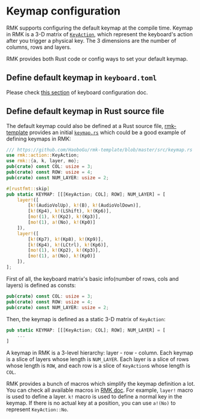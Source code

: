 # Keymap configuration

RMK supports configuring the default keymap at the compile time. Keymap in RMK is a 3-D matrix of [`KeyAction`](https://docs.rs/rmk/latest/rmk/action/enum.KeyAction.html), which represent the keyboard's action after you trigger a physical key. The 3 dimensions are the number of columns, rows and layers.

RMK provides both Rust code or config ways to set your default keymap.

## Define default keymap in `keyboard.toml`

Please check [this section](https://haobogu.github.io/rmk/keyboard_configuration.html#keymap-config) of keyboard configuration doc.

## Define default keymap in Rust source file

The default keymap could also be defined at a Rust source file, [rmk-template](https://github.com/HaoboGu/rmk-template) provides an initial [`keymap.rs`](https://github.com/HaoboGu/rmk-template/blob/master/src/keymap.rs) which could be a good example of defining keymaps in RMK:

```rust
/// https://github.com/HaoboGu/rmk-template/blob/master/src/keymap.rs
use rmk::action::KeyAction;
use rmk::{a, k, layer, mo};
pub(crate) const COL: usize = 3;
pub(crate) const ROW: usize = 4;
pub(crate) const NUM_LAYER: usize = 2;

#[rustfmt::skip]
pub static KEYMAP: [[[KeyAction; COL]; ROW]; NUM_LAYER] = [
    layer!([
        [k!(AudioVolUp), k!(B), k!(AudioVolDown)],
        [k!(Kp4), k!(LShift), k!(Kp6)],
        [mo!(1), k!(Kp2), k!(Kp3)],
        [mo!(1), a!(No), k!(Kp0)]
    ]),
    layer!([
        [k!(Kp7), k!(Kp8), k!(Kp9)],
        [k!(Kp4), k!(LCtrl), k!(Kp6)],
        [mo!(1), k!(Kp2), k!(Kp3)],
        [mo!(1), a!(No), k!(Kp0)]
    ]),
];
```

First of all, the keyboard matrix's basic info(number of rows, cols and layers) is defined as consts:

```rust
pub(crate) const COL: usize = 3;
pub(crate) const ROW: usize = 4;
pub(crate) const NUM_LAYER: usize = 2;
```

Then, the keymap is defined as a static 3-D matrix of `KeyAction`: 

```rust
pub static KEYMAP: [[[KeyAction; COL]; ROW]; NUM_LAYER] = [
    ...
]
```

A keymap in RMK is a 3-level hierarchy: layer - row - column. Each keymap is a slice of layers whose length is `NUM_LAYER`. Each layer is a slice of rows whose length is `ROW`, and each row is a slice of `KeyAction`s whose length is `COL`.

RMK provides a bunch of macros which simplify the keymap definition a lot. You can check all available macros in [RMK doc](https://docs.rs/rmk/latest/rmk/index.html#macros). For example, `layer!` macro is used to define a layer. `k!` macro is used to define a normal key in the keymap. If there is no actual key at a position, you can use `a!(No)` to represent `KeyAction::No`.
